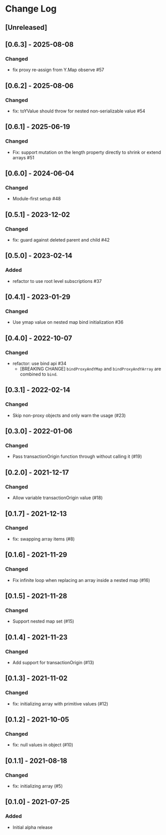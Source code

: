 # Change Log

## [Unreleased]

## [0.6.3] - 2025-08-08

### Changed

- fix proxy re-assign from Y.Map observe #57

## [0.6.2] - 2025-08-06

### Changed

- fix: toYValue should throw for nested non-serializable value #54

## [0.6.1] - 2025-06-19

### Changed

- Fix: support mutation on the length property directly to shrink or extend arrays #51

## [0.6.0] - 2024-06-04

### Changed

- Module-first setup #48

## [0.5.1] - 2023-12-02

### Changed

- fix: guard against deleted parent and child #42

## [0.5.0] - 2023-02-14

### Added

- refactor to use root level subscriptions #37

## [0.4.1] - 2023-01-29

### Changed

- Use ymap value on nested map bind initialization #36

## [0.4.0] - 2022-10-07

### Changed

- refactor: use bind api #34
  - [BREAKING CHANGE] `bindProxyAndYMap` and `bindProxyAndYArray` are combined to `bind`.

## [0.3.1] - 2022-02-14

### Changed

- Skip non-proxy objects and only warn the usage (#23)

## [0.3.0] - 2022-01-06

### Changed

- Pass transactionOrigin function through without calling it (#19)

## [0.2.0] - 2021-12-17

### Changed

- Allow variable transactionOrigin value (#18)

## [0.1.7] - 2021-12-13

### Changed

- fix: swapping array items (#8)

## [0.1.6] - 2021-11-29

### Changed

- Fix infinite loop when replacing an array inside a nested map (#16)

## [0.1.5] - 2021-11-28

### Changed

- Support nested map set (#15)

## [0.1.4] - 2021-11-23

### Changed

- Add support for transactionOrigin (#13)

## [0.1.3] - 2021-11-02

### Changed

- fix: initializing array with primitive values (#12)

## [0.1.2] - 2021-10-05

### Changed

- fix: null values in object (#10)

## [0.1.1] - 2021-08-18

### Changed

- fix: initializing array (#5)

## [0.1.0] - 2021-07-25

### Added

- Initial alpha release
